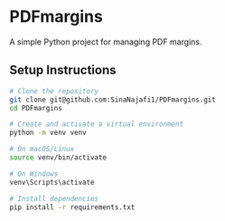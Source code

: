 # PDFmargins

A simple Python project for managing PDF margins.

## Setup Instructions

```bash
# Clone the repository
git clone git@github.com:SinaNajafi1/PDFmargins.git
cd PDFmargins

# Create and activate a virtual environment
python -m venv venv

# On macOS/Linux
source venv/bin/activate

# On Windows
venv\Scripts\activate

# Install dependencies
pip install -r requirements.txt


